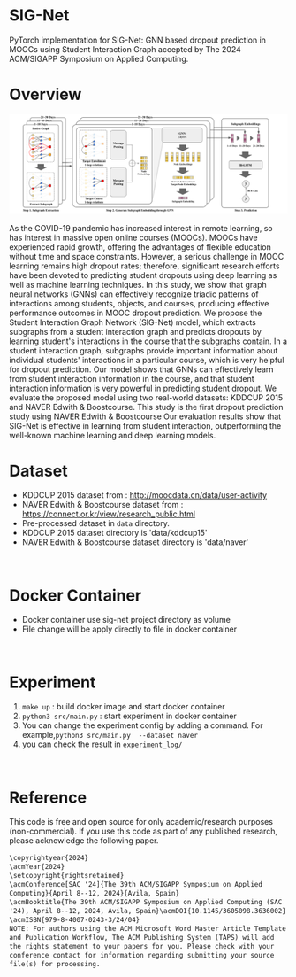 # SIG-Net

PyTorch implementation for SIG-Net: GNN based dropout prediction in MOOCs using Student Interaction Graph accepted by The 2024 ACM/SIGAPP Symposium on Applied Computing.


# Overview

![](./Framework_Figure.svg)

As the COVID-19 pandemic has increased interest in remote learning, so has interest in massive open online courses (MOOCs). MOOCs have experienced rapid growth, offering the advantages of flexible education without time and space constraints. However, a serious challenge in MOOC learning remains high dropout rates; therefore, significant research efforts have been devoted to predicting student dropouts using deep learning as well as machine learning techniques. In this study, we show that graph neural networks (GNNs) can effectively recognize triadic patterns of interactions among students, objects, and courses, producing effective performance outcomes in MOOC dropout prediction. We propose the Student Interaction Graph Network (SIG-Net) model, which extracts subgraphs from a student interaction graph and predicts dropouts by learning student's interactions in the course that the subgraphs contain. In a student interaction graph, subgraphs provide important information about individual students' interactions in a particular course, which is very helpful for dropout prediction. Our model shows that GNNs can effectively learn from student interaction information in the course, and that student interaction information is very powerful in predicting student dropout. We evaluate the proposed model using two real-world datasets: KDDCUP 2015 and NAVER Edwith \& Boostcourse. This study is the first dropout prediction study using NAVER Edwith \& Boostcourse Our evaluation results show that SIG-Net is effective in learning from student interaction, outperforming the well-known machine learning and deep learning models.


# Dataset 
- KDDCUP 2015 dataset from : http://moocdata.cn/data/user-activity
- NAVER Edwith & Boostcourse dataset from : https://connect.or.kr/view/research_public.html
- Pre-processed dataset in `data` directory. 
- KDDCUP 2015 dataset directory is 'data/kddcup15'
- NAVER Edwith & Boostcourse dataset directory is 'data/naver'
<br />

# Docker Container
- Docker container use sig-net project directory as volume 
- File change will be apply directly to file in docker container
<br />

# Experiment 
1. `make up` : build docker image and start docker container
2. `python3 src/main.py` : start experiment in docker container
3. You can change the experiment config by adding a command. For example,`python3 src/main.py  --dataset naver`
4. you can check the result in `experiment_log/`
<br />

# Reference
This code is free and open source for only academic/research purposes (non-commercial). If you use this code as part of any published research, please acknowledge the following paper.
```
\copyrightyear{2024}
\acmYear{2024}
\setcopyright{rightsretained}
\acmConference[SAC '24]{The 39th ACM/SIGAPP Symposium on Applied Computing}{April 8--12, 2024}{Avila, Spain}
\acmBooktitle{The 39th ACM/SIGAPP Symposium on Applied Computing (SAC '24), April 8--12, 2024, Avila, Spain}\acmDOI{10.1145/3605098.3636002}
\acmISBN{979-8-4007-0243-3/24/04}
NOTE: For authors using the ACM Microsoft Word Master Article Template and Publication Workflow, The ACM Publishing System (TAPS) will add the rights statement to your papers for you. Please check with your conference contact for information regarding submitting your source file(s) for processing.
```
